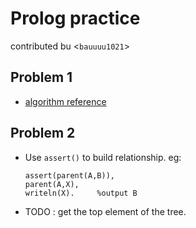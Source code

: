 # Prolog practice
contributed bu <`bauuuu1021`>
## Problem 1
* [algorithm reference](https://stackoverflow.com/questions/5281779/c-how-to-test-easily-if-it-is-prime-number?utm_medium=organic&utm_source=google_rich_qa&utm_campaign=google_rich_qa)
## Problem 2
* Use `assert()` to build relationship. eg: 
    ```
    assert(parent(A,B)),
    parent(A,X),
    writeln(X).     %output B
    ```
* TODO : get the top element of the tree.